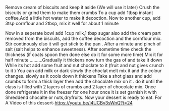 Remove cream of biscuits and keep it aside (We will use it later)
Crush the biscuits or grind them to make them crumbs
To a cup add 1tbsp instant coffee,Add a little hot water to make it decoction.
Now to another cup, add 3tsp cornflour and 2tbsp, mix it well for about 1 minute


Now in a seperate bowl add 1cup milk,1 tbsp sugar also add the cream part removed from the biscuits, add the coffee decoction and the cornflour mix.
Stir continously elso it will get stick to the pan . After a minute and pinch of salt (salt helps to enhance sweetness).
After sometime time check the thickness (if coats spoon then done else do it for some more time)
Mix it for half minute ..........Gradually it thickens
now turn the gas of and take it down
While its hot add some fruit and nut choclate to it (fruit and nut gives crunch to it ) You can add milk or dark
slowly the choclat melt mix it and the colour changes.
slowly as it cools down it thickens
Take a shot glass and add crumbs to form a thick layer then add the chocolate mix on it .
do it until the class is filled with 2 layers of crumbs and 2 layer of chocolate mix.
Once done refrigerate it in the freezer for one hour 
once it is set garnish it with Shreddend chocalte or nuts,dryfruits.
Now your dessert is ready to eat.
For A Video of this dessert-https://youtu.be/i4UCBv3sWnQ?t=24
